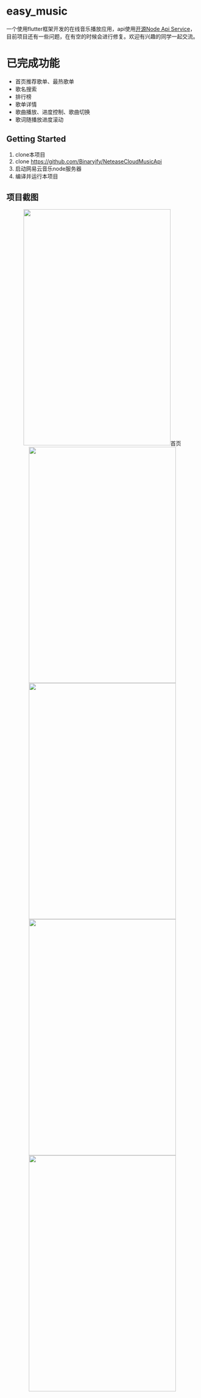 # easy_music
一个使用flutter框架开发的在线音乐播放应用，api使用[开源Node Api Service](https://github.com/Binaryify/NeteaseCloudMusicApi)，目前项目还有一些问题，在有空的时候会进行修复。欢迎有兴趣的同学一起交流。
# 已完成功能
- 首页推荐歌单、最热歌单
- 歌名搜索
- 排行榜
- 歌单详情
- 歌曲播放、进度控制、歌曲切换
- 歌词随播放进度滚动
## Getting Started

1. clone本项目
2. clone https://github.com/Binaryify/NeteaseCloudMusicApi
3. 启动网易云音乐node服务器
4. 编译并运行本项目

## 项目截图
<div align=center width="1000"><img src="https://b2.bmp.ovh/imgs/2019/07/f7a1226f3daa5e6a.gif" width="386" height="620" />首页</div>
<div align=center width="1000"><img src="https://b2.bmp.ovh/imgs/2019/07/193570a3672c4feb.gif" width="386" height="620" 播放 /></div>
<div align=center width="1000"><img src="https://b2.bmp.ovh/imgs/2019/07/662515feb55c306f.gif" width="386" height="620" 歌单 /></div>
<div align=center width="1000"><img src="https://b2.bmp.ovh/imgs/2019/07/f0bf6994e2829a15.gif" width="386" height="620" 排行榜 /></div>
<div align=center width="1000"><img src="https://b2.bmp.ovh/imgs/2019/07/09928a77ff8dbbfe.gif" width="386" height="620" 搜索 /></div>
